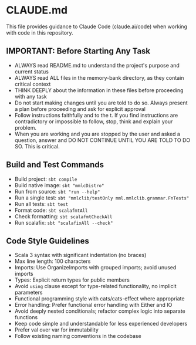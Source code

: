 # CLAUDE.md

This file provides guidance to Claude Code (claude.ai/code) when working with code in this repository.

## IMPORTANT: Before Starting Any Task
- ALWAYS read README.md to understand the project's purpose and current status
- ALWAYS read ALL files in the memory-bank directory, as they contain critical context
- THINK DEEPLY about the information in these files before proceeding with any task
- Do not start making changes until you are told to do so. Always present a plan before proceeding and ask for explicit approval
- Follow instructions faithfully and to the t. If you find instructions are contradictory or impossible to follow, stop, think and explain your problem.
- When you are working and you are stopped by the user and asked a question, answer and DO NOT CONTINUE UNTIL YOU ARE TOLD TO DO SO. This is critical.

## Build and Test Commands
- Build project: `sbt compile`
- Build native image: `sbt "mmlcDistro"`
- Run from source: `sbt "run --help"`
- Run a single test: `sbt "mmlclib/testOnly mml.mmlclib.grammar.FnTests"`
- Run all tests: `sbt test`
- Format code: `sbt scalafmtAll`
- Check formatting: `sbt scalafmtCheckAll`
- Run scalafix: `sbt "scalafixAll --check"`

## Code Style Guidelines
- Scala 3 syntax with significant indentation (no braces)
- Max line length: 100 characters
- Imports: Use OrganizeImports with grouped imports; avoid unused imports
- Types: Explicit return types for public members
- Avoid `using` clause except for type-related functionality, no implicit parameters
- Functional programming style with cats/cats-effect where appropriate
- Error handling: Prefer functional error handling with Either and IO
- Avoid deeply nested conditionals; refactor complex logic into separate functions
- Keep code simple and understandable for less experienced developers
- Prefer val over var for immutability
- Follow existing naming conventions in the codebase